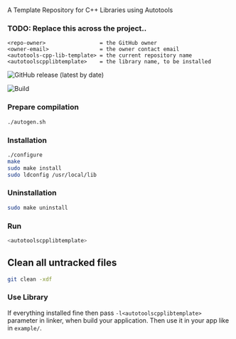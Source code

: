 # <autotools-cpp-lib-template>
A Template Repository for C++ Libraries using Autotools

### TODO: Replace this across the project..
```
<repo-owner>                 = the GitHub owner
<owner-email>                = the owner contact email
<autotools-cpp-lib-template> = the current repository name
<autotoolscpplibtemplate>    = the library name, to be installed
```

![GitHub release (latest by date)](https://img.shields.io/github/v/release/<repo-owner>/<autotools-cpp-lib-template>)

![Build](https://github.com/<repo-owner>/<autotools-cpp-lib-template>/actions/workflows/makefile.yml/badge.svg) 

### Prepare compilation
```bash
./autogen.sh
```

### Installation
```bash
./configure
make
sudo make install
sudo ldconfig /usr/local/lib
```

### Uninstallation
```bash
sudo make uninstall
```

### Run
```bash
<autotoolscpplibtemplate>
```

## Clean all untracked files
```bash
git clean -xdf
```

### Use Library
If everything installed fine then pass `-l<autotoolscpplibtemplate>` parameter in linker, when build your application.
Then use it in your app like in `example/`.
